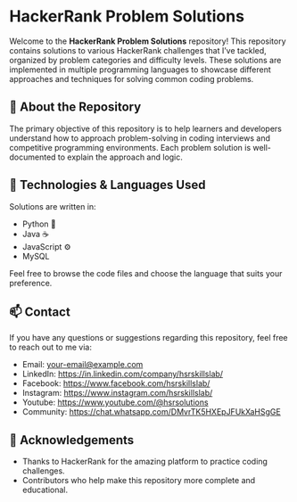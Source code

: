 # HackerRank Problem Solutions

Welcome to the **HackerRank Problem Solutions** repository! This repository contains solutions to various HackerRank challenges that I’ve tackled, organized by problem categories and difficulty levels. These solutions are implemented in multiple programming languages to showcase different approaches and techniques for solving common coding problems.

## 🚀 About the Repository

The primary objective of this repository is to help learners and developers understand how to approach problem-solving in coding interviews and competitive programming environments. Each problem solution is well-documented to explain the approach and logic.

## 🔧 Technologies & Languages Used

Solutions are written in:
- Python 🐍
- Java ☕
- JavaScript ⚙️
- MySQL

Feel free to browse the code files and choose the language that suits your preference.

## 📫 Contact

If you have any questions or suggestions regarding this repository, feel free to reach out to me via:

- Email: your-email@example.com
- LinkedIn: https://in.linkedin.com/company/hsrskillslab/
- Facebook: https://www.facebook.com/hsrskillslab/
- Instagram: https://www.instagram.com/hsrskillslab/
- Youtube: https://www.youtube.com/@hsrsolutions
- Community: https://chat.whatsapp.com/DMvrTK5HXEpJFUkXaHSgGE 


## 🏅 Acknowledgements

- Thanks to HackerRank for the amazing platform to practice coding challenges.
- Contributors who help make this repository more complete and educational.